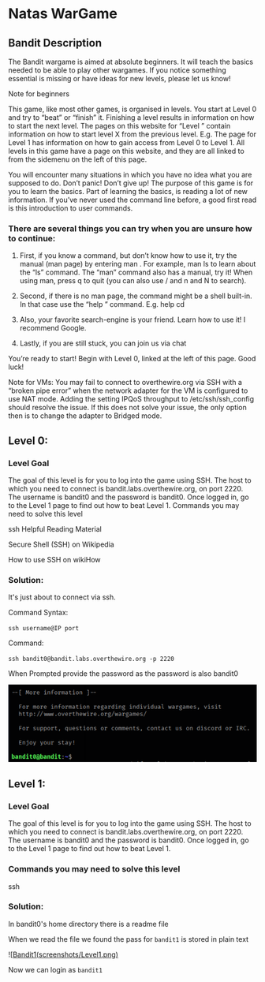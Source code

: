 # Natas WarGame

## Bandit Description

The Bandit wargame is aimed at absolute beginners. It will teach the basics needed to be able to play other wargames. If you notice something essential is missing or have ideas for new levels, please let us know!

Note for beginners

This game, like most other games, is organised in levels. You start at Level 0 and try to “beat” or “finish” it. Finishing a level results in information on how to start the next level. The pages on this website for “Level <X>” contain information on how to start level X from the previous level. E.g. The page for Level 1 has information on how to gain access from Level 0 to Level 1. All levels in this game have a page on this website, and they are all linked to from the sidemenu on the left of this page.

You will encounter many situations in which you have no idea what you are supposed to do. Don’t panic! Don’t give up! The purpose of this game is for you to learn the basics. Part of learning the basics, is reading a lot of new information. If you’ve never used the command line before, a good first read is this introduction to user commands.

### There are several things you can try when you are unsure how to continue:

1. First, if you know a command, but don’t know how to use it, try the manual (man page) by entering man <command>. For example, man ls to learn about the “ls” command. The “man” command also has a manual, try it! When using man, press q to quit (you can also use / and n and N to search).

2. Second, if there is no man page, the command might be a shell built-in. In that case use the “help <X>” command. E.g. help cd

3. Also, your favorite search-engine is your friend. Learn how to use it! I recommend Google.

4. Lastly, if you are still stuck, you can join us via chat

You’re ready to start! Begin with Level 0, linked at the left of this page. Good luck!

Note for VMs: You may fail to connect to overthewire.org via SSH with a “broken pipe error” when the network adapter for the VM is configured to use NAT mode. Adding the setting IPQoS throughput to /etc/ssh/ssh_config should resolve the issue. If this does not solve your issue, the only option then is to change the adapter to Bridged mode.

## Level 0:
	
### Level Goal

The goal of this level is for you to log into the game using SSH. The host to which you need to connect is bandit.labs.overthewire.org, on port 2220. The username is bandit0 and the password is bandit0. Once logged in, go to the Level 1 page to find out how to beat Level 1.
Commands you may need to solve this level

ssh
Helpful Reading Material

Secure Shell (SSH) on Wikipedia

How to use SSH on wikiHow
		
### Solution:
			
It's just about to connect via ssh.
			
Command Syntax:
			
`ssh username@IP port`
				
Command:

`ssh bandit0@bandit.labs.overthewire.org -p 2220`

When Prompted provide the password as the password is also bandit0

![[My Screenshot](screenshots/Level0.png)](screenshots/Level0.png)

## Level 1:

### Level Goal

The goal of this level is for you to log into the game using SSH. The host to which you need to connect is bandit.labs.overthewire.org, on port 2220. The username is bandit0 and the password is bandit0. Once logged in, go to the Level 1 page to find out how to beat Level 1.

### Commands you may need to solve this level

ssh


### Solution:
	
In bandit0's home directory there is a readme file 

When we read the file we found the pass for `bandit1` is stored in plain text

![[Bandit1(screenshots/Level1.png)](screenshots/Level1.png)

Now we can login as `bandit1`